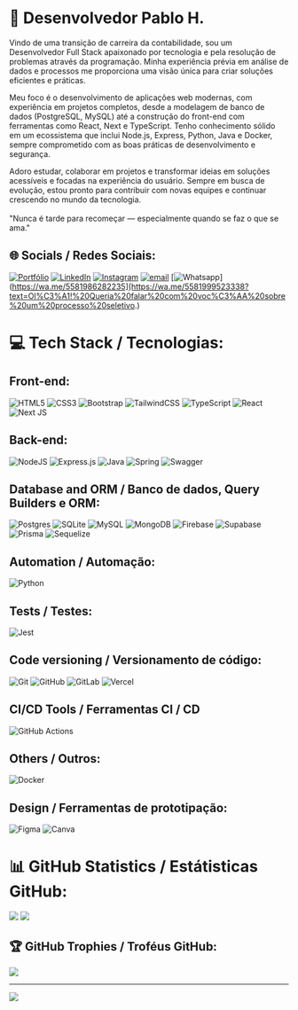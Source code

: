 # 💫 Desenvolvedor Pablo H.
  Vindo de uma transição de carreira da contabilidade, sou um Desenvolvedor Full Stack apaixonado por tecnologia e pela resolução de problemas através da programação. Minha experiência prévia em análise de dados e processos me proporciona uma visão única para criar soluções eficientes e práticas. 

Meu foco é o desenvolvimento de aplicações web modernas, com experiência em projetos completos, desde a modelagem de banco de dados (PostgreSQL, MySQL) até a construção do front-end com ferramentas como React, Next e TypeScript. Tenho conhecimento sólido em um ecossistema que inclui Node.js, Express, Python, Java e Docker, sempre comprometido com as boas práticas de desenvolvimento e segurança. 

Adoro estudar, colaborar em projetos e transformar ideias em soluções acessíveis e focadas na experiência do usuário. Sempre em busca de evolução, estou pronto para contribuir com novas equipes e continuar crescendo no mundo da tecnologia.
<br><br>"Nunca é tarde para recomeçar — especialmente quando se faz o que se ama."


## 🌐 Socials / Redes Sociais:
[![Portfólio](https://img.shields.io/badge/Portfolio-255E63?style=for-the-badge&logo=About.me&logoColor=white)](https://devpabloh.github.io/portfolio-dev-pabloh/)
[![LinkedIn](https://img.shields.io/badge/LinkedIn-0077B5?style=for-the-badge&logo=linkedin&logoColor=white)](https://www.linkedin.com/in/pablo-henrique-245709207/)
[![Instagram](https://img.shields.io/badge/Instagram-E4405F?style=for-the-badge&logo=instagram&logoColor=white)](https://www.instagram.com/devpabloh/)
[![email](https://img.shields.io/badge/Gmail-D14836?style=for-the-badge&logo=gmail&logoColor=white)](mailto:devpabloh@gmail.com)
[![Whatsapp](https://img.shields.io/badge/WhatsApp-25D366?style=for-the-badge&logo=whatsapp&logoColor=white)](https://wa.me/5581986282235](https://wa.me/5581999523338?text=Ol%C3%A1!%20Queria%20falar%20com%20voc%C3%AA%20sobre%20um%20processo%20seletivo.)
<br/>
# 💻 Tech Stack / Tecnologias: <br/>


## Front-end:

![HTML5](https://img.shields.io/badge/html5-%23E34F26.svg?style=for-the-badge&logo=html5&logoColor=white)
![CSS3](https://img.shields.io/badge/css3-%231572B6.svg?style=for-the-badge&logo=css3&logoColor=white)
![Bootstrap](https://img.shields.io/badge/bootstrap-%238511FA.svg?style=for-the-badge&logo=bootstrap&logoColor=white)
![TailwindCSS](https://img.shields.io/badge/tailwindcss-%2338B2AC.svg?style=for-the-badge&logo=tailwind-css&logoColor=white)
![TypeScript](https://img.shields.io/badge/typescript-%23007ACC.svg?style=for-the-badge&logo=typescript&logoColor=white)
![React](https://img.shields.io/badge/react-%2320232a.svg?style=for-the-badge&logo=react&logoColor=%2361DAFB)
![Next JS](https://img.shields.io/badge/Next-black?style=for-the-badge&logo=next.js&logoColor=white)


## Back-end:
![NodeJS](https://img.shields.io/badge/node.js-6DA55F?style=for-the-badge&logo=node.js&logoColor=white)
![Express.js](https://img.shields.io/badge/express.js-%23404d59.svg?style=for-the-badge&logo=express&logoColor=%2361DAFB)
![Java](https://img.shields.io/badge/java-%23ED8B00.svg?style=for-the-badge&logo=openjdk&logoColor=white)
![Spring](https://img.shields.io/badge/spring-%236DB33F.svg?style=for-the-badge&logo=spring&logoColor=white)
![Swagger](https://img.shields.io/badge/-Swagger-%23Clojure?style=for-the-badge&logo=swagger&logoColor=white)

## Database and ORM / Banco de dados, Query Builders e ORM:

![Postgres](https://img.shields.io/badge/postgres-%23316192.svg?style=for-the-badge&logo=postgresql&logoColor=white)
![SQLite](https://img.shields.io/badge/sqlite-%2307405e.svg?style=for-the-badge&logo=sqlite&logoColor=white)
![MySQL](https://img.shields.io/badge/mysql-4479A1.svg?style=for-the-badge&logo=mysql&logoColor=white)
![MongoDB](https://img.shields.io/badge/MongoDB-%234ea94b.svg?style=for-the-badge&logo=mongodb&logoColor=white)
![Firebase](https://img.shields.io/badge/firebase-a08021?style=for-the-badge&logo=firebase&logoColor=ffcd34)
![Supabase](https://img.shields.io/badge/Supabase-3ECF8E?style=for-the-badge&logo=supabase&logoColor=white)
![Prisma](https://img.shields.io/badge/Prisma-3982CE?style=for-the-badge&logo=Prisma&logoColor=white)
![Sequelize](https://img.shields.io/badge/Sequelize-52B0E7?style=for-the-badge&logo=Sequelize&logoColor=white)

## Automation / Automação:

![Python](https://img.shields.io/badge/python-3670A0?style=for-the-badge&logo=python&logoColor=ffdd54)

## Tests / Testes:

![Jest](https://img.shields.io/badge/Jest-323330?style=for-the-badge&logo=Jest&logoColor=white)

## Code versioning / Versionamento de código:

![Git](https://img.shields.io/badge/git-%23F05033.svg?style=for-the-badge&logo=git&logoColor=white)
![GitHub](https://img.shields.io/badge/github-%23121011.svg?style=for-the-badge&logo=github&logoColor=white)
![GitLab](https://img.shields.io/badge/gitlab-%23181717.svg?style=for-the-badge&logo=gitlab&logoColor=white)
![Vercel](https://img.shields.io/badge/vercel-%23000000.svg?style=for-the-badge&logo=vercel&logoColor=white)

## CI/CD Tools / Ferramentas CI / CD

![GitHub Actions](https://img.shields.io/badge/github%20actions-%232671E5.svg?style=for-the-badge&logo=githubactions&logoColor=white)

## Others / Outros:

![Docker](https://img.shields.io/badge/docker-%230db7ed.svg?style=for-the-badge&logo=docker&logoColor=white)

## Design / Ferramentas de prototipação:

![Figma](https://img.shields.io/badge/figma-%23F24E1E.svg?style=for-the-badge&logo=figma&logoColor=white)
![Canva](https://img.shields.io/badge/Canva-%2300C4CC.svg?style=for-the-badge&logo=Canva&logoColor=white) 
    
# 📊 GitHub Statistics / Estátisticas GitHub:

![](https://github-readme-streak-stats.herokuapp.com/?user=devpabloh&theme=shadow_blue&hide_border=false)
![](https://github-readme-stats.vercel.app/api/top-langs/?username=devpabloh&theme=shadow_blue&hide_border=false&include_all_commits=true&count_private=true&layout=compact)

## 🏆 GitHub Trophies / Troféus GitHub:

![](https://github-profile-trophy.vercel.app/?username=devpabloh&theme=shadow_blue&no-frame=false&no-bg=false&margin-w=4)

---
[![](https://visitcount.itsvg.in/api?id=devpabloh&icon=0&color=0)](https://visitcount.itsvg.in)

<!-- Proudly created with GPRM ( https://gprm.itsvg.in ) -->

